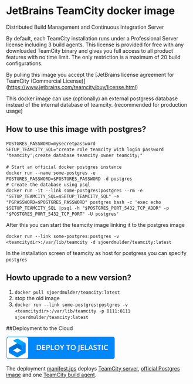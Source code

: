 JetBrains TeamCity docker image
===============

Distributed Build Management and Continuous Integration Server

By default, each TeamCity installation runs under a Professional Server license including 3 build agents. This license is provided for free with any downloaded TeamCity binary and gives you full access to all product features with no time limit. The only restriction is a maximum of 20 build configurations.

By pulling this image you accept the [JetBrains license agreement for TeamCity (Commercial License)] (https://www.jetbrains.com/teamcity/buy/license.html)

This docker image can use (optionally) an external postgress database instead of the internal database of teamcity. (recommended for production usage)

How to use this image with postgres?
---------------

```
POSTGRES_PASSWORD=mysecretpassword
SETUP_TEAMCITY_SQL="create role teamcity with login password 'teamcity';create database teamcity owner teamcity;"

# Start an official docker postgres instance
docker run --name some-postgres -e POSTGRES_PASSWORD=$POSTGRES_PASSWORD -d postgres
# Create the database using psql
docker run -it --link some-postgres:postgres --rm -e "SETUP_TEAMCITY_SQL=$SETUP_TEAMCITY_SQL" -e "PGPASSWORD=$POSTGRES_PASSWORD" postgres bash -c 'exec echo $SETUP_TEAMCITY_SQL |psql -h "$POSTGRES_PORT_5432_TCP_ADDR" -p "$POSTGRES_PORT_5432_TCP_PORT" -U postgres'
```
After this you can start the teamcity image linking it to the postgres image
```
docker run --link some-postgres:postgres -v <teamcitydir>:/var/lib/teamcity -d sjoerdmulder/teamcity:latest
```
In the installation screen of teamcity as host for postgress you can specify `postgres`

Howto upgrade to a new version?
----------------
1. `docker pull sjoerdmulder/teamcity:latest`
2. stop the old image
3. `docker run --link some-postgres:postgres -v <teamcitydir>:/var/lib/teamcity -p 8111:8111 sjoerdmulder/teamcity:latest`

##Deployment to the Cloud

[![Deploy](https://github.com/jelastic-jps/git-push-deploy/raw/master/images/deploy-to-jelastic.png)](https://jelastic.com/install-application/?manifest=https://raw.githubusercontent.com/sych74/teamcity-docker/master/manifest.jps) 

The deployment [manifest.jps](../../raw/master/manifest.jps) deploys [TeamCity server](https://hub.docker.com/r/sjoerdmulder/teamcity/), [official Postgres image](https://hub.docker.com/_/postgres/) and one [TeamCity build agent](https://hub.docker.com/r/sjoerdmulder/teamcity-agent/).

